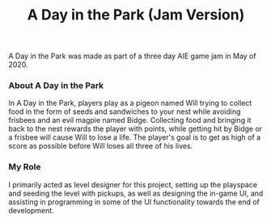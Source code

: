 ﻿---
layout: project
title: A Day in the Park (Jam Version)
year: 2020
genre: Action
roles: Design, Programming
featureimage: /assets/images/projects/adayinthepark/feature.jpg
animatedimage: /assets/images/projects/adayinthepark/animated.apng
bannerimage: /assets/images/projects/adayinthepark/feature.jpg
mainvideo: https://www.youtube.com/embed/6PMtc9MbKP0
downloadlinks:
  - https://ghostentity12.itch.io/a-day-in-the-park
galleryimages:
  - /assets/images/projects/adayinthepark/aditp1.jpg
  - /assets/images/projects/adayinthepark/aditp2.jpg
  - /assets/images/projects/adayinthepark/aditp3.jpg
  - /assets/images/projects/adayinthepark/aditp4.jpg
team:
  - Nicholas Burke
  - Grant Roberts
  - Christopher-Robin Ebbinghaus
  - Aaron Regterschot
  - Callista Gale
  - Kyle Edmonds
  - Jessica Sproule
  - Tallulah Bove
---

A Day in the Park was made as part of a three day AIE game jam in May of 2020.

### About A Day in the Park
In A Day in the Park, players play as a pigeon named Will trying to collect food in the form of seeds and sandwiches to your nest while avoiding frisbees and an evil magpie named Bidge. Collecting food and bringing it back to the nest rewards the player  with points, while getting hit by Bidge or a frisbee will cause Will to lose a life. The player's goal is to get as high of a score as possible before Will loses all three of his lives.

### My Role
I primarily acted as level designer for this project, setting up the playspace and seeding the level with pickups, as well as designing the in-game UI, and assisting in programming in some of the UI functionality towards the end of development.
